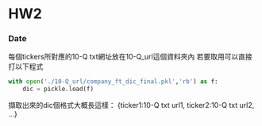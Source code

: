 # HW2

### Date
每個tickers所對應的10-Q txt網址放在10-Q_url這個資料夾內
若要取用可以直接打以下程式

``` python
with open('./10-Q_url/company_ft_dic_final.pkl','rb') as f:
    dic = pickle.load(f)
```
擷取出來的dic個格式大概長這樣： {ticker1:10-Q txt url1, ticker2:10-Q txt url2, ...}

